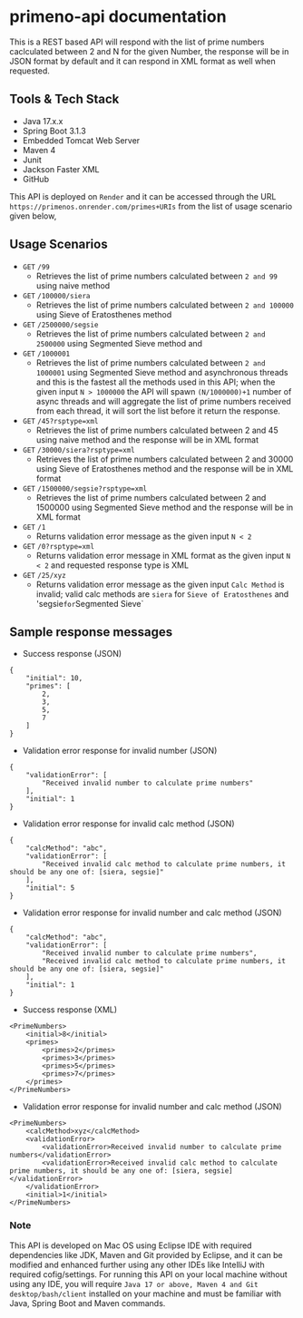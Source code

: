 # primeno-api documentation
This is a REST based API will respond with the list of prime numbers caclculated between 2 and N for the given Number, the response will be in JSON format by default and it can respond in XML format as well when requested.

## Tools & Tech Stack
* Java 17.x.x
* Spring Boot 3.1.3
* Embedded Tomcat Web Server
* Maven 4
* Junit
* Jackson Faster XML
* GitHub

This API is deployed on `Render` and it can be accessed through the URL `https://primenos.onrender.com/primes+URIs` from the list of usage scenario given below,

## Usage Scenarios
* `GET` `/99`
  * Retrieves the list of prime numbers calculated between `2 and 99` using naive method
* `GET` `/100000/siera`
  * Retrieves the list of prime numbers calculated between `2 and 100000` using Sieve of Eratosthenes method
* `GET` `/2500000/segsie`
  * Retrieves the list of prime numbers calculated between `2 and 2500000` using Segmented Sieve method and
* `GET` `/1000001`
  * Retrieves the list of prime numbers calculated between `2 and 1000001` using Segmented Sieve method and asynchronous threads and this is the fastest all the methods used in this API; when the given input `N > 1000000` the API will spawn `(N/1000000)+1` number of async threads and will aggregate the list of prime numbers received from each thread, it will sort the list before it return the response.
* `GET` `/45?rsptype=xml`
  * Retrieves the list of prime numbers calculated between 2 and 45 using naive method and the response will be in XML format
* `GET` `/30000/siera?rsptype=xml`
  * Retrieves the list of prime numbers calculated between 2 and 30000 using Sieve of Eratosthenes method and the response will be in XML format
* `GET` `/1500000/segsie?rsptype=xml`
  * Retrieves the list of prime numbers calculated between 2 and 1500000 using Segmented Sieve method and the response will be in XML format
* `GET` `/1`
  * Returns validation error message as the given input `N < 2`
* `GET` `/0?rsptype=xml`
  * Returns validation error message in XML format as the given input `N < 2` and requested response type is XML
* `GET` `/25/xyz`
  * Returns validation error message as the given input `Calc Method` is invalid; valid calc methods are `siera` for `Sieve of Eratosthenes` and 'segsie` for `Segmented Sieve`

## Sample response messages
* Success response (JSON)
```
{
    "initial": 10,
    "primes": [
        2,
        3,
        5,
        7
    ]
}
```

* Validation error response for invalid number (JSON)
```
{
    "validationError": [
        "Received invalid number to calculate prime numbers"
    ],
    "initial": 1
}
```

* Validation error response for invalid calc method (JSON)
```
{
    "calcMethod": "abc",
    "validationError": [
        "Received invalid calc method to calculate prime numbers, it should be any one of: [siera, segsie]"
    ],
    "initial": 5
}
```

* Validation error response for invalid number and calc method (JSON)
```
{
    "calcMethod": "abc",
    "validationError": [
        "Received invalid number to calculate prime numbers",
        "Received invalid calc method to calculate prime numbers, it should be any one of: [siera, segsie]"
    ],
    "initial": 1
}
```

* Success response (XML)
```
<PrimeNumbers>
    <initial>8</initial>
    <primes>
        <primes>2</primes>
        <primes>3</primes>
        <primes>5</primes>
        <primes>7</primes>
    </primes>
</PrimeNumbers>
```

* Validation error response for invalid number and calc method (JSON)
```
<PrimeNumbers>
    <calcMethod>xyz</calcMethod>
    <validationError>
        <validationError>Received invalid number to calculate prime numbers</validationError>
        <validationError>Received invalid calc method to calculate prime numbers, it should be any one of: [siera, segsie]</validationError>
    </validationError>
    <initial>1</initial>
</PrimeNumbers>
```

### Note
This API is developed on Mac OS using Eclipse IDE with required dependencies like JDK, Maven and Git provided by Eclipse, and it can be modified and enhanced further using any other IDEs like IntelliJ with required cofig/settings. For running this API on your local machine without using any IDE, you will require `Java 17 or above, Maven 4 and Git desktop/bash/client` installed on your machine and must be familiar with Java, Spring Boot and Maven commands.
